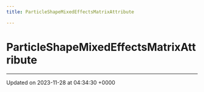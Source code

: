 ```yaml
---
title: ParticleShapeMixedEffectsMatrixAttribute

---
```


# ParticleShapeMixedEffectsMatrixAttribute





-------------------------------

Updated on 2023-11-28 at 04:34:30 +0000